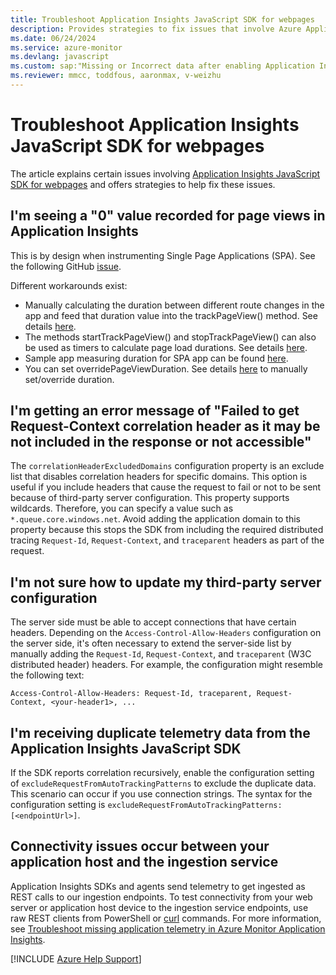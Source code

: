 ```yaml
---
title: Troubleshoot Application Insights JavaScript SDK for webpages
description: Provides strategies to fix issues that involve Azure Application Insights JavaScript SDK for webpages.
ms.date: 06/24/2024
ms.service: azure-monitor
ms.devlang: javascript
ms.custom: sap:"Missing or Incorrect data after enabling Application Insights in Azure Portal", devx-track-js
ms.reviewer: mmcc, toddfous, aaronmax, v-weizhu
---
```

# Troubleshoot Application Insights JavaScript SDK for webpages

The article explains certain issues involving [Application Insights JavaScript SDK for webpages](/azure/azure-monitor/app/javascript) and offers strategies to help fix these issues.

## I'm seeing a "0" value recorded for page views in Application Insights

This is by design when instrumenting Single Page Applications (SPA). See the following GitHub [issue](https://github.com/microsoft/ApplicationInsights-JS/issues/1139). 

Different workarounds exist: 

- Manually calculating the duration between different route changes in the app and feed that duration value into the trackPageView() method. See details [here](https://github.com/microsoft/ApplicationInsights-JS/issues/1139#issuecomment-566169033).
- The methods startTrackPageView() and stopTrackPageView() can also be used as timers to calculate page load durations. See details [here](https://microsoft.github.io/ApplicationInsights-JS/webSdk/applicationinsights-web/classes/ApplicationInsights.html#startTrackPage).
- Sample app measuring duration for SPA app can be found [here](https://github.com/microsoft/applicationinsights-react-js?tab=readme-ov-file#example-of-measuring-page-duration-in-an-spa).
- You can set overridePageViewDuration. See details [here](https://github.com/microsoft/ApplicationInsights-JS#:~:text=overridePageViewDuration) to manually set/override duration.

## I'm getting an error message of "Failed to get Request-Context correlation header as it may be not included in the response or not accessible"

The `correlationHeaderExcludedDomains` configuration property is an exclude list that disables correlation headers for specific domains. This option is useful if you include headers that cause the request to fail or not to be sent because of third-party server configuration. This property supports wildcards. Therefore, you can specify a value such as `*.queue.core.windows.net`. Avoid adding the application domain to this property because this stops the SDK from including the required distributed tracing `Request-Id`, `Request-Context`, and `traceparent` headers as part of the request.

## I'm not sure how to update my third-party server configuration

The server side must be able to accept connections that have certain headers. Depending on the `Access-Control-Allow-Headers` configuration on the server side, it's often necessary to extend the server-side list by manually adding the `Request-Id`, `Request-Context`, and `traceparent` (W3C distributed header) headers. For example, the configuration might resemble the following text:

`Access-Control-Allow-Headers: Request-Id, traceparent, Request-Context, <your-header1>, ...`

## I'm receiving duplicate telemetry data from the Application Insights JavaScript SDK

If the SDK reports correlation recursively, enable the configuration setting of `excludeRequestFromAutoTrackingPatterns` to exclude the duplicate data. This scenario can occur if you use connection strings. The syntax for the configuration setting is `excludeRequestFromAutoTrackingPatterns: [<endpointUrl>]`.

## Connectivity issues occur between your application host and the ingestion service

Application Insights SDKs and agents send telemetry to get ingested as REST calls to our ingestion endpoints. To test connectivity from your web server or application host device to the ingestion service endpoints, use raw REST clients from PowerShell or [curl](https://curl.se/docs/manpage.html) commands. For more information, see [Troubleshoot missing application telemetry in Azure Monitor Application Insights](../investigate-missing-telemetry.md).

[!INCLUDE [Azure Help Support](../../../../includes/azure-help-support.md)]
